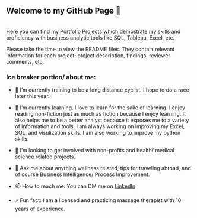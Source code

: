 ## Welcome to my GitHub Page 👋
<br/>
Here you can find my Portfolio Projects which demostrate my skills and proficiency with business analytic tools like SQL, Tableau, Excel, etc. 
<br/>

Please take the time to view the README files. They contain relevant information for each project; project description, findings, reviewer comments, etc. 
<br/>

### Ice breaker portion/ about me: 

- 🔭 I’m currently training to be a long distance cyclist. I hope to do a race later this year.

- 🌱 I’m currently learning. I love to learn for the sake of learning. I enjoy reading non-fiction just as much as fiction because I enjoy learning. It also helps me to be a better analyst because it exposes me to a variety of information and tools. I am always working on improving my Excel, SQL, and visulization skills. I am also working to improve my python skills.

- 👯 I’m looking to get involved with non-profits and health/ medical science related projects.

- 💬 Ask me about anything wellness related, tips for traveling abroad, and of course Business Intelligence/ Process Improvement.

- 📫 How to reach me: You can DM me on [LinkedIn](www.linkedin.com/in/nathan-brown-bia).


- ⚡ Fun fact: I am a licensed and practicing massage therapist with 10 years of experience.

